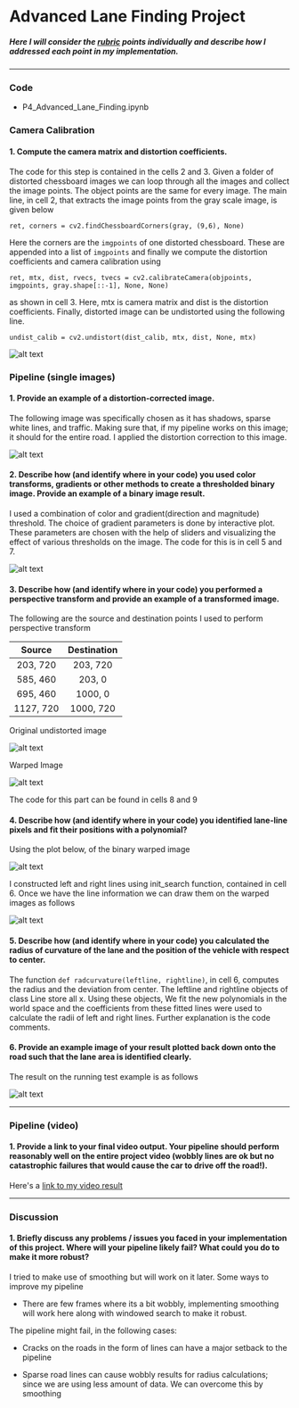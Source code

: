# **Advanced Lane Finding Project**

[//]: # (Image References)

[image1]: ./example_images/chessboard_dist.png "Undistorted"
[image2]: ./example_images/dist_undist.png "Road Transformed"
[image3]: ./example_images/sliders1.png "Binary Example"
[image4]: ./examples/warped_straight_lines.jpg "Warp Example"
[image5]: ./examples/color_fit_lines.jpg "Fit Visual"
[image6]: ./examples/example_output.jpg "Output"
[video1]: ./project_video.mp4 "Video"
[image41]: ./example_images/img_lines.png
[image42]: ./example_images/warped_transform.png
[image51]: ./example_images/histogram.png
[image52]: ./example_images/lane_lines.png
[image61]: ./example_images/radius_dist.png
[video2]: ./project_video_lanes_grad1.mp4 "Video"

##### Here I will consider the [rubric](https://review.udacity.com/#!/rubrics/571/view) points individually and describe how I addressed each point in my implementation.  

---

### Code
* P4_Advanced_Lane_Finding.ipynb

### Camera Calibration

#### 1. Compute the camera matrix and distortion coefficients.


The code for this step is contained in the cells 2 and 3. Given a folder of distorted chessboard images we can loop through all the images and collect the image points. The object points are the same for every image. The main line, in cell 2, that extracts the image points from the gray scale image, is given below

``ret, corners = cv2.findChessboardCorners(gray, (9,6), None)``

Here the corners are the ``imgpoints`` of one distorted chessboard. These are appended into a list of ``imgpoints`` and finally we compute the distortion coefficients and camera calibration using

``ret, mtx, dist, rvecs, tvecs = cv2.calibrateCamera(objpoints, imgpoints, gray.shape[::-1], None, None) ``

as shown in cell 3. Here, mtx is camera matrix and dist is the distortion coefficients. Finally, distorted image can be undistorted using the following line.

``undist_calib = cv2.undistort(dist_calib, mtx, dist, None, mtx)``


![alt text][image1]

### Pipeline (single images)


#### 1. Provide an example of a distortion-corrected image.

The following image was specifically chosen as it has shadows, sparse white lines, and traffic. Making sure that, if my pipeline works on this image; it should for the entire road. I applied the distortion correction to this image.

![alt text][image2]

#### 2. Describe how (and identify where in your code) you used color transforms, gradients or other methods to create a thresholded binary image.  Provide an example of a binary image result.

I used a combination of color and gradient(direction and magnitude) threshold. The choice of gradient parameters is done by interactive plot. These parameters are chosen with the help of sliders and visualizing the effect of various thresholds on the image. The code for this is in cell 5 and 7.




![alt text][image3]

#### 3. Describe how (and identify where in your code) you performed a perspective transform and provide an example of a transformed image.

The following are the source and destination points I used to perform perspective transform


| Source        | Destination   |
|:-------------:|:-------------:|
| 203, 720      | 203, 720      |
| 585, 460      | 203, 0        |
| 695, 460      | 1000, 0       |
| 1127, 720     | 1000, 720     |

Original undistorted image

![alt text][image41]

Warped Image

![alt text][image42]

The code for this part can be found in cells 8 and 9

#### 4. Describe how (and identify where in your code) you identified lane-line pixels and fit their positions with a polynomial?

Using the plot below, of the binary warped image

![alt text][image51]

I constructed left and right lines using init_search function, contained in cell 6. Once we have the line information we can draw them on the warped images as follows

![alt text][image52]


#### 5. Describe how (and identify where in your code) you calculated the radius of curvature of the lane and the position of the vehicle with respect to center.

The function ``def radcurvature(leftline, rightline)``, in cell 6,  computes the radius and the deviation from center. The leftline and rightline objects of class Line store all x. Using these objects,  We fit the new polynomials in the world space and the coefficients from these fitted lines were used to calculate the radii of left and right lines. Further explanation is the code comments.


#### 6. Provide an example image of your result plotted back down onto the road such that the lane area is identified clearly.

The result on the running test example is as follows

![alt text][image61]

---

### Pipeline (video)

#### 1. Provide a link to your final video output.  Your pipeline should perform reasonably well on the entire project video (wobbly lines are ok but no catastrophic failures that would cause the car to drive off the road!).

Here's a [link to my video result](./project_video_lanes_grad1.mp4)

---

### Discussion

#### 1. Briefly discuss any problems / issues you faced in your implementation of this project.  Where will your pipeline likely fail?  What could you do to make it more robust?

I tried to make use of smoothing but will work on it later.
Some ways to improve my pipeline

* There are few frames where its a bit wobbly, implementing smoothing will work here along with windowed search to make it robust.

The pipeline might fail, in the following cases:

* Cracks on the roads in the form of lines can have a major setback to the pipeline

* Sparse road lines can cause wobbly results for radius calculations; since we are using less amount of data. We can overcome this by smoothing
